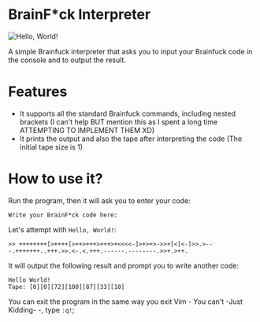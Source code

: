 # BrainF*ck Interpreter
![Hello, World!](https://upload.wikimedia.org/wikipedia/commons/thumb/b/b4/Hello_World_Brainfuck.png/280px-Hello_World_Brainfuck.png)

A simple Brainfuck interpreter that asks you to input your Brainfuck code in the console and to output the result.  
# Features
- It supports all the standard Brainfuck commands, including nested brackets (I can't help BUT mention this as I spent a long time ATTEMPTING TO IMPLEMENT THEM XD)
- It prints the output and also the tape after interpreting the code (The initial tape size is 1)
# How to use it?
Run the program, then it will ask you to enter your code: 
```
Write your BrainF*ck code here:
```
Let's attempt with `Hello, World!`: 
```
>> ++++++++[>++++[>++>+++>+++>+<<<<-]>+>+>->>+[<]<-]>>.>---.+++++++..+++.>>.<-.<.+++.------.--------.>>+.>++.
```
It will output the following result and prompt you to write another code: 
```
Hello World!
Tape: [0][0][72][100][87][33][10]
```
You can exit the program in the same way you exit Vim - You can't -Just Kidding- -, type `:q!`; 
